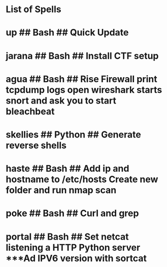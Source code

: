 
# List of Spells

# up ## Bash ## Quick Update
# jarana ## Bash ## Install CTF setup
# agua ## Bash ## Rise Firewall print tcpdump logs open wireshark starts snort and ask you to start bleachbeat
# skellies ## Python ## Generate reverse shells
# haste ## Bash ## Add ip and hostname to /etc/hosts Create new folder and run nmap scan
# poke ## Bash ## Curl and grep
# portal ## Bash ## Set netcat listening a HTTP Python server ***Ad IPV6 version with sortcat
#
